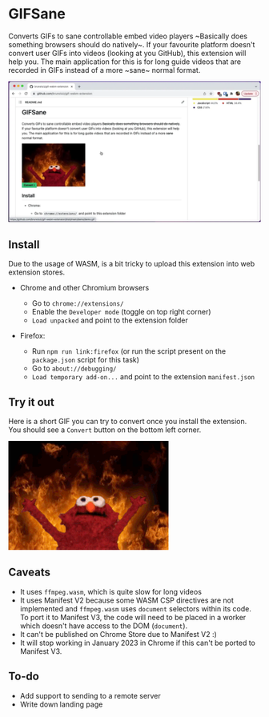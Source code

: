 # GIFSane

Converts GIFs to sane controllable embed video players ~Basically does something browsers should do natively~.
If your favourite platform doesn't convert user GIFs into videos (looking at you GitHub), this extension will
help you. The main application for this is for long guide videos that are recorded in GIFs instead of a more
~sane~ normal format.

![](./demo/demo.webp)

## Install

Due to the usage of WASM, is a bit tricky to upload this extension into web extension stores.

- Chrome and other Chromium browsers
  - Go to `chrome://extensions/`
  - Enable the `Developer mode` (toggle on top right corner)
  - `Load unpacked` and point to the extension folder

- Firefox:
  - Run `npm run link:firefox` (or run the script present on the `package.json` script for this task)
  - Go to `about://debugging/`
  - `Load temporary add-on...` and point to the extension `manifest.json`

## Try it out

Here is a short GIF you can try to convert once you install the extension. You should see a `Convert` button on the bottom left corner.

![](./demo/demo.gif)

## Caveats

- It uses `ffmpeg.wasm`, which is quite slow for long videos
- It uses Manifest V2 because some WASM CSP directives are not implemented and `ffmpeg.wasm` uses `document` selectors within its code. To port it to Manifest V3, the code will need to be placed in a worker which doesn't have access to the DOM (`document`).
- It can't be published on Chrome Store due to Manifest V2 :)
- It will stop working in January 2023 in Chrome if this can't be ported to Manifest V3.

## To-do

- Add support to sending to a remote server
- Write down landing page
